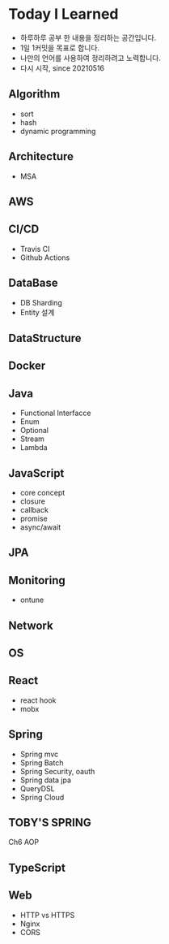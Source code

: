 # Today I Learned

- 하루하루 공부 한 내용을 정리하는 공간입니다.
- 1일 1커밋을 목표로 합니다.
- 나만의 언어를 사용하여 정리하려고 노력합니다.
- 다시 시작, since 20210516

## Algorithm
- sort
- hash
- dynamic programming
## Architecture
- MSA
## AWS
## CI/CD
- Travis CI
- Github Actions
## DataBase
- DB Sharding
- Entity 설계
## DataStructure
## Docker
## Java
- Functional Interfacce
- Enum
- Optional
- Stream
- Lambda
## JavaScript
- core concept
- closure
- callback
- promise
- async/await
## JPA
## Monitoring
- ontune
## Network
## OS
## React
- react hook
- mobx
## Spring
- Spring mvc
- Spring Batch
- Spring Security, oauth
- Spring data jpa
- QueryDSL
- Spring Cloud
## TOBY'S SPRING
Ch6 AOP
## TypeScript
## Web
- HTTP vs HTTPS
- Nginx
- CORS
